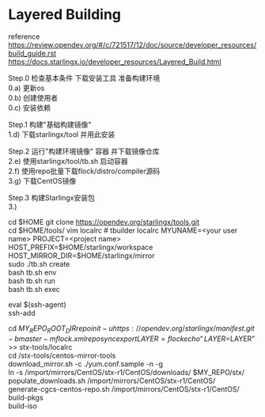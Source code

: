 Layered Building  
====
  
reference  
https://review.opendev.org/#/c/721517/12/doc/source/developer_resources/build_guide.rst  
https://docs.starlingx.io/developer_resources/Layered_Build.html  
  
  
Step.0 检查基本条件 下载安装工具 准备构建环境  
  0.a) 更新os  
  0.b) 创建使用者  
  0.c) 安装依赖  
  
Step.1 构建"基础构建镜像"  
  1.d) 下载starlingx/tool 并用此安装  
  
Step.2 运行"构建环境镜像" 容器 并下载镜像仓库  
  2.e) 使用starlingx/tool/tb.sh 启动容器  
  2.f) 使用repo批量下载flock/distro/compiler源码  
  3.g) 下载CentOS镜像  
  
Step.3 构建Starlingx安装包  
  3.)  
  
  
cd $HOME 
git clone https://opendev.org/starlingx/tools.git  
cd $HOME/tools/  
vim localrc  
       # tbuilder localrc  
       MYUNAME=<your user name>  
       PROJECT=<project name>  
       HOST_PREFIX=$HOME/starlingx/workspace  
       HOST_MIRROR_DIR=$HOME/starlingx/mirror  
sudo ./tb.sh create  
bash tb.sh env  
bash tb.sh run  
bash tb.sh exec  
  
eval $(ssh-agent)  
ssh-add  
  
cd $MY_REPO_ROOT_DIR  
repo init -u https://opendev.org/starlingx/manifest.git -b master -m flock.xml  
repo sync  
export LAYER=flock  
echo “LAYER=$LAYER” >> stx-tools/localrc  
cd /stx-tools/centos-mirror-tools  
download_mirror.sh -c ./yum.conf.sample -n -g  
ln -s /import/mirrors/CentOS/stx-r1/CentOS/downloads/ $MY_REPO/stx/  
populate_downloads.sh /import/mirrors/CentOS/stx-r1/CentOS/  
generate-cgcs-centos-repo.sh /import/mirrors/CentOS/stx-r1/CentOS/  
build-pkgs  
build-iso  
  
